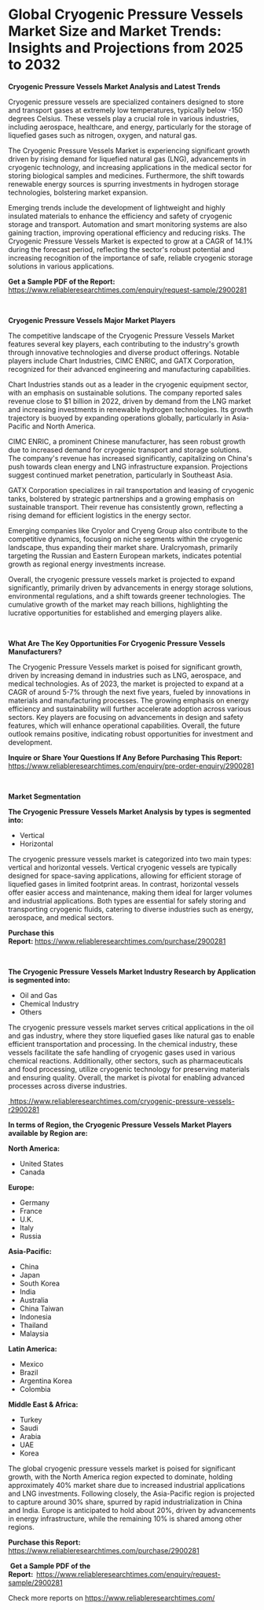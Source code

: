 <p><h1>Global Cryogenic Pressure Vessels Market Size and Market Trends: Insights and Projections from 2025 to 2032</h1></p><p><strong>Cryogenic Pressure Vessels Market Analysis and Latest Trends</strong></p>
<p><p>Cryogenic pressure vessels are specialized containers designed to store and transport gases at extremely low temperatures, typically below -150 degrees Celsius. These vessels play a crucial role in various industries, including aerospace, healthcare, and energy, particularly for the storage of liquefied gases such as nitrogen, oxygen, and natural gas.</p><p>The Cryogenic Pressure Vessels Market is experiencing significant growth driven by rising demand for liquefied natural gas (LNG), advancements in cryogenic technology, and increasing applications in the medical sector for storing biological samples and medicines. Furthermore, the shift towards renewable energy sources is spurring investments in hydrogen storage technologies, bolstering market expansion.</p><p>Emerging trends include the development of lightweight and highly insulated materials to enhance the efficiency and safety of cryogenic storage and transport. Automation and smart monitoring systems are also gaining traction, improving operational efficiency and reducing risks. The Cryogenic Pressure Vessels Market is expected to grow at a CAGR of 14.1% during the forecast period, reflecting the sector's robust potential and increasing recognition of the importance of safe, reliable cryogenic storage solutions in various applications.</p></p>
<p><strong>Get a Sample PDF of the Report:&nbsp;</strong> <a href="https://www.reliableresearchtimes.com/enquiry/request-sample/2900281?utm_campaign=2209&utm_medium=2&utm_source=Github&utm_content=ia&utm_term=16032025&utm_id=cryogenic-pressure-vessels">https://www.reliableresearchtimes.com/enquiry/request-sample/2900281</a></p>
<p>&nbsp;</p>
<p><strong>Cryogenic Pressure Vessels Major Market Players</strong></p>
<p><p>The competitive landscape of the Cryogenic Pressure Vessels Market features several key players, each contributing to the industry's growth through innovative technologies and diverse product offerings. Notable players include Chart Industries, CIMC ENRIC, and GATX Corporation, recognized for their advanced engineering and manufacturing capabilities.</p><p>Chart Industries stands out as a leader in the cryogenic equipment sector, with an emphasis on sustainable solutions. The company reported sales revenue close to $1 billion in 2022, driven by demand from the LNG market and increasing investments in renewable hydrogen technologies. Its growth trajectory is buoyed by expanding operations globally, particularly in Asia-Pacific and North America.</p><p>CIMC ENRIC, a prominent Chinese manufacturer, has seen robust growth due to increased demand for cryogenic transport and storage solutions. The company's revenue has increased significantly, capitalizing on China's push towards clean energy and LNG infrastructure expansion. Projections suggest continued market penetration, particularly in Southeast Asia.</p><p>GATX Corporation specializes in rail transportation and leasing of cryogenic tanks, bolstered by strategic partnerships and a growing emphasis on sustainable transport. Their revenue has consistently grown, reflecting a rising demand for efficient logistics in the energy sector.</p><p>Emerging companies like Cryolor and Cryeng Group also contribute to the competitive dynamics, focusing on niche segments within the cryogenic landscape, thus expanding their market share. Uralcryomash, primarily targeting the Russian and Eastern European markets, indicates potential growth as regional energy investments increase.</p><p>Overall, the cryogenic pressure vessels market is projected to expand significantly, primarily driven by advancements in energy storage solutions, environmental regulations, and a shift towards greener technologies. The cumulative growth of the market may reach billions, highlighting the lucrative opportunities for established and emerging players alike.</p></p>
<p>&nbsp;</p>
<p><strong>What Are The Key Opportunities For Cryogenic Pressure Vessels Manufacturers?</strong></p>
<p><p>The Cryogenic Pressure Vessels market is poised for significant growth, driven by increasing demand in industries such as LNG, aerospace, and medical technologies. As of 2023, the market is projected to expand at a CAGR of around 5-7% through the next five years, fueled by innovations in materials and manufacturing processes. The growing emphasis on energy efficiency and sustainability will further accelerate adoption across various sectors. Key players are focusing on advancements in design and safety features, which will enhance operational capabilities. Overall, the future outlook remains positive, indicating robust opportunities for investment and development.</p></p>
<p><strong>Inquire or Share Your Questions If Any Before Purchasing This Report:</strong> <a href="https://www.reliableresearchtimes.com/enquiry/pre-order-enquiry/2900281?utm_campaign=2209&utm_medium=2&utm_source=Github&utm_content=ia&utm_term=16032025&utm_id=cryogenic-pressure-vessels">https://www.reliableresearchtimes.com/enquiry/pre-order-enquiry/2900281</a></p>
<p>&nbsp;</p>
<p><strong>Market Segmentation</strong></p>
<p><strong>The Cryogenic Pressure Vessels Market Analysis by types is segmented into:</strong></p>
<p><ul><li>Vertical</li><li>Horizontal</li></ul></p>
<p><p>The cryogenic pressure vessels market is categorized into two main types: vertical and horizontal vessels. Vertical cryogenic vessels are typically designed for space-saving applications, allowing for efficient storage of liquefied gases in limited footprint areas. In contrast, horizontal vessels offer easier access and maintenance, making them ideal for larger volumes and industrial applications. Both types are essential for safely storing and transporting cryogenic fluids, catering to diverse industries such as energy, aerospace, and medical sectors.</p></p>
<p><strong>Purchase this Report:&nbsp;</strong><a href="https://www.reliableresearchtimes.com/purchase/2900281?utm_campaign=2209&utm_medium=2&utm_source=Github&utm_content=ia&utm_term=16032025&utm_id=cryogenic-pressure-vessels">https://www.reliableresearchtimes.com/purchase/2900281</a></p>
<p>&nbsp;</p>
<p><strong>The Cryogenic Pressure Vessels Market Industry Research by Application is segmented into:</strong></p>
<p><ul><li>Oil and Gas</li><li>Chemical Industry</li><li>Others</li></ul></p>
<p><p>The cryogenic pressure vessels market serves critical applications in the oil and gas industry, where they store liquefied gases like natural gas to enable efficient transportation and processing. In the chemical industry, these vessels facilitate the safe handling of cryogenic gases used in various chemical reactions. Additionally, other sectors, such as pharmaceuticals and food processing, utilize cryogenic technology for preserving materials and ensuring quality. Overall, the market is pivotal for enabling advanced processes across diverse industries.</p></p>
<p><a href="https://www.reliableresearchtimes.com/cryogenic-pressure-vessels-r2900281?utm_campaign=2209&utm_medium=2&utm_source=Github&utm_content=ia&utm_term=16032025&utm_id=cryogenic-pressure-vessels">&nbsp;https://www.reliableresearchtimes.com/cryogenic-pressure-vessels-r2900281</a></p>
<p><strong>In terms of Region, the Cryogenic Pressure Vessels Market Players available by Region are:</strong></p>
<p>
    <p> <strong> North America: </strong>
        <ul>
            <li>United States</li>
            <li>Canada</li>
        </ul>
        </p> 
    <p> <strong> Europe: </strong>
        <ul>
            <li>Germany</li>
            <li>France</li>
            <li>U.K.</li>
            <li>Italy</li>
            <li>Russia</li>
        </ul>
        </p> 
    <p> <strong> Asia-Pacific: </strong>
        <ul>
            <li>China</li>
            <li>Japan</li>
            <li>South Korea</li>
            <li>India</li>
            <li>Australia</li>
            <li>China Taiwan</li>
            <li>Indonesia</li>
            <li>Thailand</li>
            <li>Malaysia</li>
        </ul>
        </p> 
    <p> <strong> Latin America: </strong>
        <ul>
            <li>Mexico</li>
            <li>Brazil</li>
            <li>Argentina Korea</li>
            <li>Colombia</li>
        </ul>
        </p> 
    <p> <strong> Middle East & Africa: </strong>
        <ul>
            <li>Turkey</li>
            <li>Saudi</li>
            <li>Arabia</li>
            <li>UAE</li>
            <li>Korea</li>
        </ul>
    </p>
    </p>
<p><p>The global cryogenic pressure vessels market is poised for significant growth, with the North America region expected to dominate, holding approximately 40% market share due to increased industrial applications and LNG investments. Following closely, the Asia-Pacific region is projected to capture around 30% share, spurred by rapid industrialization in China and India. Europe is anticipated to hold about 20%, driven by advancements in energy infrastructure, while the remaining 10% is shared among other regions.</p></p>
<p><strong>Purchase this Report: </strong><a href="https://www.reliableresearchtimes.com/purchase/2900281?utm_campaign=2209&utm_medium=2&utm_source=Github&utm_content=ia&utm_term=16032025&utm_id=cryogenic-pressure-vessels">https://www.reliableresearchtimes.com/purchase/2900281</a></p>
<p>&nbsp;<strong>Get a Sample PDF of the Report:&nbsp;&nbsp;</strong><a href="https://www.reliableresearchtimes.com/enquiry/request-sample/2900281?utm_campaign=2209&utm_medium=2&utm_source=Github&utm_content=ia&utm_term=16032025&utm_id=cryogenic-pressure-vessels">https://www.reliableresearchtimes.com/enquiry/request-sample/2900281</a></p>
<p><strong></strong></p>
<p>Check more reports on <a href="https://www.reliableresearchtimes.com/?utm_campaign=2209&utm_medium=2&utm_source=Github&utm_content=ia&utm_term=16032025&utm_id=cryogenic-pressure-vessels">https://www.reliableresearchtimes.com/</a></p>